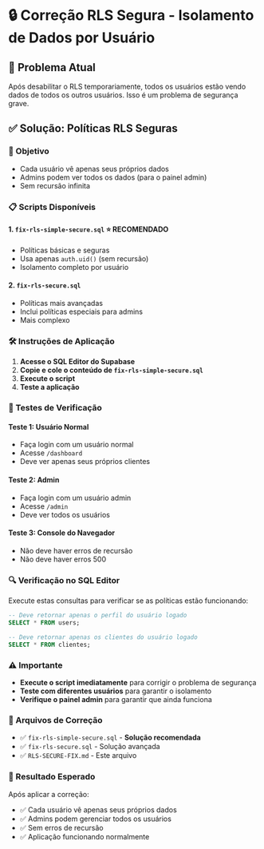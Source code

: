 # 🔒 Correção RLS Segura - Isolamento de Dados por Usuário

## 🚨 Problema Atual
Após desabilitar o RLS temporariamente, todos os usuários estão vendo dados de todos os outros usuários. Isso é um problema de segurança grave.

## ✅ Solução: Políticas RLS Seguras

### 🎯 Objetivo
- Cada usuário vê apenas seus próprios dados
- Admins podem ver todos os dados (para o painel admin)
- Sem recursão infinita

### 📋 Scripts Disponíveis

#### 1. `fix-rls-simple-secure.sql` ⭐ **RECOMENDADO**
- Políticas básicas e seguras
- Usa apenas `auth.uid()` (sem recursão)
- Isolamento completo por usuário

#### 2. `fix-rls-secure.sql`
- Políticas mais avançadas
- Inclui políticas especiais para admins
- Mais complexo

### 🛠️ Instruções de Aplicação

1. **Acesse o SQL Editor do Supabase**
2. **Copie e cole o conteúdo de `fix-rls-simple-secure.sql`**
3. **Execute o script**
4. **Teste a aplicação**

### 🧪 Testes de Verificação

#### Teste 1: Usuário Normal
- Faça login com um usuário normal
- Acesse `/dashboard`
- Deve ver apenas seus próprios clientes

#### Teste 2: Admin
- Faça login com um usuário admin
- Acesse `/admin`
- Deve ver todos os usuários

#### Teste 3: Console do Navegador
- Não deve haver erros de recursão
- Não deve haver erros 500

### 🔍 Verificação no SQL Editor

Execute estas consultas para verificar se as políticas estão funcionando:

```sql
-- Deve retornar apenas o perfil do usuário logado
SELECT * FROM users;

-- Deve retornar apenas os clientes do usuário logado
SELECT * FROM clientes;
```

### ⚠️ Importante

- **Execute o script imediatamente** para corrigir o problema de segurança
- **Teste com diferentes usuários** para garantir o isolamento
- **Verifique o painel admin** para garantir que ainda funciona

### 📁 Arquivos de Correção

- ✅ `fix-rls-simple-secure.sql` - **Solução recomendada**
- ✅ `fix-rls-secure.sql` - Solução avançada
- ✅ `RLS-SECURE-FIX.md` - Este arquivo

### 🎯 Resultado Esperado

Após aplicar a correção:
- ✅ Cada usuário vê apenas seus próprios dados
- ✅ Admins podem gerenciar todos os usuários
- ✅ Sem erros de recursão
- ✅ Aplicação funcionando normalmente
